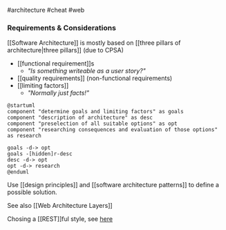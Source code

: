 #architecture #cheat #web

### Requirements & Considerations
[[Software Architecture]] is mostly based on [[three pillars of architecture|three pillars]] (due to CPSA)
- [[functional requirement]]s
	- *"Is something writeable as a user story?"*
- [[quality requirements]] (non-functional requirements)
- [[limiting factors]]
	- *"Normally just facts!"*


```plantuml
@startuml
component "determine goals and limiting factors" as goals
component "description of architecture" as desc
component "preselection of all suitable options" as opt
component "researching consequences and evaluation of those options" as research

goals -d-> opt
goals -[hidden]r-desc
desc -d-> opt
opt -d-> research
@enduml
```

Use [[design principles]] and [[software architecture patterns]] to define a possible solution.

See also [[Web Architecture Layers]]

Chosing a [[REST]]ful style, see [here](https://letmegooglethat.com/?q=awesome+REST)
